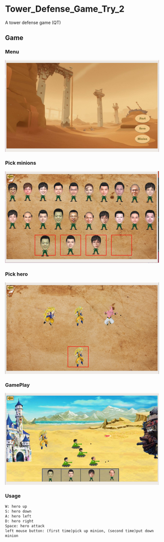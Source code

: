# Tower_Defense_Game_Try_2
A tower defense game (QT)
## Game
### Menu
![](https://github.com/LGY3030/TowerDefense_Game2/blob/master/menu.png)<br />
### Pick minions
![](https://github.com/LGY3030/TowerDefense_Game2/blob/master/minion.png)<br />
### Pick hero
![](https://github.com/LGY3030/TowerDefense_Game2/blob/master/hero.png)<br />
### GamePlay
![](https://github.com/LGY3030/TowerDefense_Game2/blob/master/play.png)<br />
### Usage
```
W: hero up
S: hero down
A: hero left
D: hero right
Space: hero attack
left mouse button: (first time)pick up minion, (second time)put down minion
```
